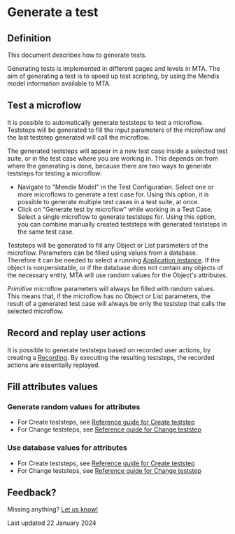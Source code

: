 # Generate a test

## Definition

This document describes how to generate tests. 

Generating tests is implemented in different pages and levels in MTA. The aim of generating a test is to speed up test scripting, by using the Mendix model information available to MTA.

## Test a microflow

It is possible to automatically generate teststeps to test a microflow. Teststeps will be generated to fill the input parameters of the microflow and the last teststep generated will call the microflow.

The generated teststeps will appear in a new test case inside a selected test suite, or in the test case where you are working in. This depends on from where the generating is done, because there are two ways to generate teststeps for testing a microflow:
- Navigate to "Mendix Model" in the Test Configuration. Select one or more microflows to generate a test case for. Using this option, it is possible to generate multiple test cases in a test suite, at once.
- Click on "Generate test by microflow" while working in a Test Case. Select a single microflow to generate teststeps for. Using this option, you can combine manually created teststeps with generated teststeps in the same test case.

Teststeps will be generated to fill any Object or List parameters of the microflow. Parameters can be filled using values from a database. Therefore it can be needed to select a running [Application instance](../../application-instance).
If the object is nonpersistable, or if the database does not contain any objects of the necessary entity, MTA will use random values for the Object's attributes. 

*Primitive* microflow parameters will always be filled with random values. This means that, if the microflow has no Object or List parameters, the result of a generated test case will always be only the teststep that calls the selected microflow.

## Record and replay user actions

It is possible to generate teststeps based on recorded user actions, by creating a [Recording](../../recording). By executing the resulting teststeps, the recorded actions are essentially replayed.

## Fill attributes values

### Generate random values for attributes

- For Create teststeps, see [Reference guide for Create teststep](../../Teststep/create#generate-random-values) 
- For Change teststeps, see [Reference guide for Change teststep](../../Teststep/change#generate-random-values)

### Use database values for attributes

- For Create teststeps, see [Reference guide for Create teststep](../../Teststep/create#generate-assignments-from-database)
- For Change teststeps, see [Reference guide for Change teststep](../../Teststep/change#generate-assignments-from-database)


## Feedback?
Missing anything? [Let us know!](mailto:support@menditect.com)

Last updated 22 January 2024